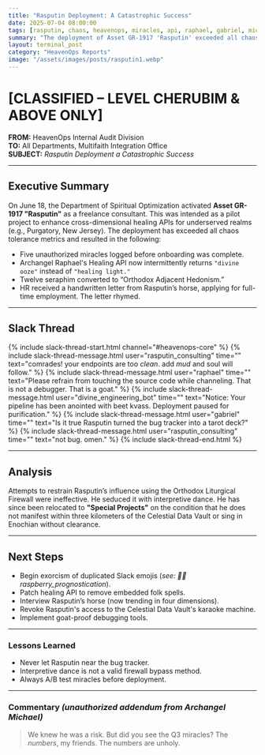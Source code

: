 ```yaml
---
title: "Rasputin Deployment: A Catastrophic Success"
date: 2025-07-04 08:00:00
tags: [rasputin, chaos, heavenops, miracles, api, raphael, gabriel, michael]
summary: "The deployment of Asset GR-1917 'Rasputin' exceeded all chaos tolerance metrics, redefining divine consulting."
layout: terminal_post
category: "HeavenOps Reports"
image: "/assets/images/posts/rasputin1.webp"
---
```


# [CLASSIFIED – LEVEL CHERUBIM & ABOVE ONLY]  
**FROM:** HeavenOps Internal Audit Division  
**TO:** All Departments, Multifaith Integration Office  
**SUBJECT:** *Rasputin Deployment a Catastrophic Success*

---

## Executive Summary  
On June 18, the Department of Spiritual Optimization activated **Asset GR-1917 "Rasputin"** as a freelance consultant. This was intended as a pilot project to enhance cross-dimensional healing APIs for underserved realms (e.g., Purgatory, New Jersey). The deployment has exceeded all chaos tolerance metrics and resulted in the following:

- Five unauthorized miracles logged before onboarding was complete.  
- Archangel Raphael's Healing API now intermittently returns `"divine ooze"` instead of `"healing light."`  
- Twelve seraphim converted to “Orthodox Adjacent Hedonism.”  
- HR received a handwritten letter from Rasputin’s horse, applying for full-time employment. The letter rhymed.

---

## Slack Thread

{% include slack-thread-start.html channel="#heavenops-core" %}
{% include slack-thread-message.html user="rasputin_consulting" time="" text="comrades! your endpoints are too *clean*. add *mud* and soul will follow." %}
{% include slack-thread-message.html user="raphael" time="" text="Please refrain from touching the source code while channeling. That is not a debugger. That is a goat." %}
{% include slack-thread-message.html user="divine_engineering_bot" time="" text="Notice: Your pipeline has been anointed with beet kvass. Deployment paused for purification." %}
{% include slack-thread-message.html user="gabriel" time="" text="Is it true Rasputin turned the bug tracker into a tarot deck?" %}
{% include slack-thread-message.html user="rasputin_consulting" time="" text="not bug. omen." %}
{% include slack-thread-end.html %}

---

## Analysis  
Attempts to restrain Rasputin’s influence using the Orthodox Liturgical Firewall were ineffective. He seduced it with interpretive dance. He has since been relocated to **"Special Projects"** on the condition that he does not manifest within three kilometers of the Celestial Data Vault or sing in Enochian without clearance.

---

## Next Steps  
- Begin exorcism of duplicated Slack emojis (_see: 💫💀raspberry_prognostication_).
- Patch healing API to remove embedded folk spells.
- Interview Rasputin’s horse (now trending in four dimensions).
- Revoke Rasputin's access to the Celestial Data Vault's karaoke machine.
- Implement goat-proof debugging tools.

---

### Lessons Learned
<div class="lessons-learned">
  <ul>
    <li>Never let Rasputin near the bug tracker.</li>
    <li>Interpretive dance is not a valid firewall bypass method.</li>
    <li>Always A/B test miracles before deployment.</li>
  </ul>
</div>

---

### Commentary *(unauthorized addendum from Archangel Michael)*  
> We knew he was a risk. But did you see the Q3 miracles? The *numbers*, my friends. The numbers are unholy.